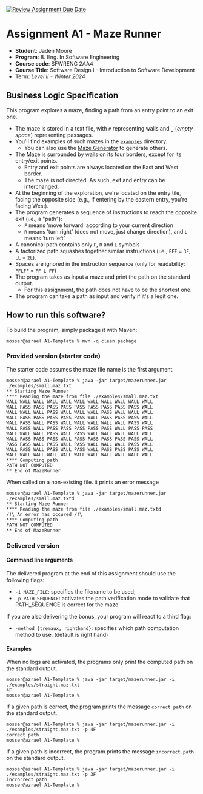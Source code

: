 [![Review Assignment Due Date](https://classroom.github.com/assets/deadline-readme-button-24ddc0f5d75046c5622901739e7c5dd533143b0c8e959d652212380cedb1ea36.svg)](https://classroom.github.com/a/8jM7fhXE)
# Assignment A1 - Maze Runner

  * **Student**: Jaden Moore 
  * **Program**: B. Eng. In Software Engineering
  * **Course code**: SFWRENG 2AA4
  * **Course Title**: Software Design I - Introduction to Software Development 
  * Term: *Level II - Winter 2024*

## Business Logic Specification

This program explores a maze, finding a path from an entry point to an exit one.

- The maze is stored in a text file, with `#` representing walls and `␣` (_empty space_) representing passages.
- You’ll find examples of such mazes in the [`examples`](./examples) directory. 
    - You can also use the [Maze Generator](https://github.com/ace-lectures/maze-gen) to generate others.
- The Maze is surrounded by walls on its four borders, except for its entry/exit points.
    - Entry and exit points are always located on the East and West border.
    - The maze is not directed. As such, exit and entry can be interchanged.
- At the beginning of the exploration, we're located on the entry tile, facing the opposite side (e.g., if entering by the eastern entry, you're facing West).
- The program generates a sequence of instructions to reach the opposite exit (i.e., a "path"):
    - `F` means 'move forward' according to your current direction
    - `R` means 'turn right' (does not move, just change direction), and `L` means ‘turn left’. 
- A canonical path contains only `F`, `R` and `L` symbols
- A factorized path squashes together similar instructions (i.e., `FFF` = `3F`, `LL` = `2L`).
- Spaces are ignored in the instruction sequence (only for readability: `FFLFF` = `FF L FF`)
- The program takes as input a maze and print the path on the standard output.
    - For this assignment, the path does not have to be the shortest one.
- The program can take a path as input and verify if it's a legit one.

## How to run this software?

To build the program, simply package it with Maven:

```
mosser@azrael A1-Template % mvn -q clean package 
```

### Provided version (starter code)

The starter code assumes the maze file name is the first argument. 

```
mosser@azrael A1-Template % java -jar target/mazerunner.jar ./examples/small.maz.txt
** Starting Maze Runner
**** Reading the maze from file ./examples/small.maz.txt
WALL WALL WALL WALL WALL WALL WALL WALL WALL WALL WALL 
WALL PASS PASS PASS PASS PASS PASS PASS PASS PASS WALL 
WALL WALL WALL PASS WALL WALL WALL PASS WALL WALL WALL 
WALL PASS PASS PASS PASS PASS WALL PASS PASS PASS WALL 
WALL PASS WALL PASS WALL WALL WALL WALL WALL PASS WALL 
WALL PASS WALL PASS PASS PASS PASS PASS WALL PASS PASS 
WALL WALL WALL PASS WALL PASS WALL WALL WALL WALL WALL 
WALL PASS PASS PASS WALL PASS PASS PASS PASS PASS WALL 
PASS PASS WALL PASS WALL PASS WALL WALL WALL PASS WALL 
WALL PASS WALL PASS WALL PASS WALL PASS PASS PASS WALL 
WALL WALL WALL WALL WALL WALL WALL WALL WALL WALL WALL 
**** Computing path
PATH NOT COMPUTED
** End of MazeRunner
```

When called on a non-existing file. it prints an error message

```
mosser@azrael A1-Template % java -jar target/mazerunner.jar ./examples/small.maz.txtd
** Starting Maze Runner
**** Reading the maze from file ./examples/small.maz.txtd
/!\ An error has occured /!\
**** Computing path
PATH NOT COMPUTED
** End of MazeRunner
```

### Delivered version

#### Command line arguments

The delivered program at the end of this assignment should use the following flags:

- `-i MAZE_FILE`: specifies the filename to be used;
- `-p PATH_SEQUENCE`: activates the path verification mode to validate that PATH_SEQUENCE is correct for the maze

If you are also delivering the bonus, your program will react to a third flag:

- `-method {tremaux, righthand}`: specifies which path computation method to use. (default is right hand)

#### Examples

When no logs are activated, the programs only print the computed path on the standard output.

```
mosser@azrael A1-Template % java -jar target/mazerunner.jar -i ./examples/straight.maz.txt
4F
mosser@azrael A1-Template %
```

If a given path is correct, the program prints the message `correct path` on the standard output.

```
mosser@azrael A1-Template % java -jar target/mazerunner.jar -i ./examples/straight.maz.txt -p 4F
correct path
mosser@azrael A1-Template %
```

If a given path is incorrect, the program prints the message `incorrect path` on the standard output.

```
mosser@azrael A1-Template % java -jar target/mazerunner.jar -i ./examples/straight.maz.txt -p 3F
inccorrect path
mosser@azrael A1-Template %
```

